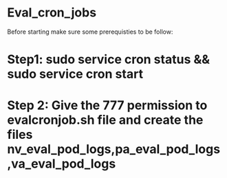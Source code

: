 # Eval_cron_jobs

Before starting make sure some prerequisties to be follow:

# Step1: sudo service cron status && sudo service cron start

# Step 2: Give the 777 permission to evalcronjob.sh file and create the files nv_eval_pod_logs,pa_eval_pod_logs,va_eval_pod_logs 
